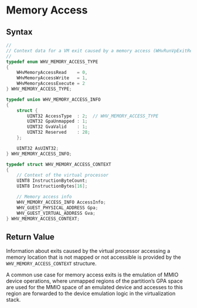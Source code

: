 # Memory Access


## Syntax
```C
//
// Context data for a VM exit caused by a memory access (WHvRunVpExitReasonMemoryAccess)
//
typedef enum WHV_MEMORY_ACCESS_TYPE
{
    WHvMemoryAccessRead    = 0,
    WHvMemoryAccessWrite   = 1,
    WHvMemoryAccessExecute = 2
} WHV_MEMORY_ACCESS_TYPE;

typedef union WHV_MEMORY_ACCESS_INFO
{
    struct {
        UINT32 AccessType  : 2;  // WHV_MEMORY_ACCESS_TYPE
        UINT32 GpaUnmapped : 1;
        UINT32 GvaValid    : 1;
        UINT32 Reserved    : 28;
    };

    UINT32 AsUINT32;
} WHV_MEMORY_ACCESS_INFO;

typedef struct WHV_MEMORY_ACCESS_CONTEXT
{
    // Context of the virtual processor
    UINT8 InstructionByteCount;
    UINT8 InstructionBytes[16];

    // Memory access info
    WHV_MEMORY_ACCESS_INFO AccessInfo;
    WHV_GUEST_PHYSICAL_ADDRESS Gpa;
    WHV_GUEST_VIRTUAL_ADDRESS Gva;
} WHV_MEMORY_ACCESS_CONTEXT;
```

## Return Value

Information about exits caused by the virtual processor accessing a memory location that is not mapped or not accessible is provided by the `WHV_MEMORY_ACCESS_CONTEXT` structure.   

A common use case for memory access exits is the emulation of MMIO device operations, where unmapped regions of the partition’s GPA space are used for the MMIO space of an emulated device and accesses to this region are forwarded to the device emulation logic in the virtualization stack. 
